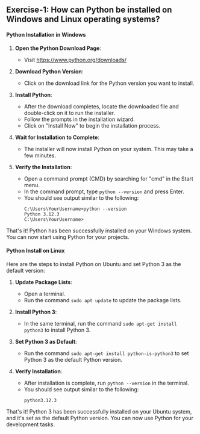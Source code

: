 ## Exercise-1: How can Python be installed on Windows and Linux operating systems?
#### Python Installation in Windows

1. **Open the Python Download Page**: 
   - Visit https://www.python.org/downloads/

1. **Download Python Version**:
   - Click on the download link for the Python version you want to install.

1. **Install Python**:
   - After the download completes, locate the downloaded file and double-click on it to run the installer.
   - Follow the prompts in the installation wizard.
   - Click on "Install Now" to begin the installation process.

1. **Wait for Installation to Complete**:
   - The installer will now install Python on your system. This may take a few minutes.

1. **Verify the Installation**:
   - Open a command prompt (CMD) by searching for "cmd" in the Start menu.
   - In the command prompt, type `python --version` and press Enter.
   - You should see output similar to the following:
     ```
     C:\Users\YourUsername>python --version
     Python 3.12.3
     C:\Users\YourUsername>
     ```

That's it! Python has been successfully installed on your Windows system. You can now start using Python for your projects.

#### Python Install on Linux
Here are the steps to install Python on Ubuntu and set Python 3 as the default version:

1. **Update Package Lists**:
   - Open a terminal.
   - Run the command `sudo apt update` to update the package lists.

2. **Install Python 3**:
   - In the same terminal, run the command `sudo apt-get install python3` to install Python 3.

3. **Set Python 3 as Default**:
   - Run the command `sudo apt-get install python-is-python3` to set Python 3 as the default Python version.

4. **Verify Installation**:
   - After installation is complete, run `python --version` in the terminal.
   - You should see output similar to the following:
     ```
     python3.12.3
     ```

That's it! Python 3 has been successfully installed on your Ubuntu system, and it's set as the default Python version. You can now use Python for your development tasks.
